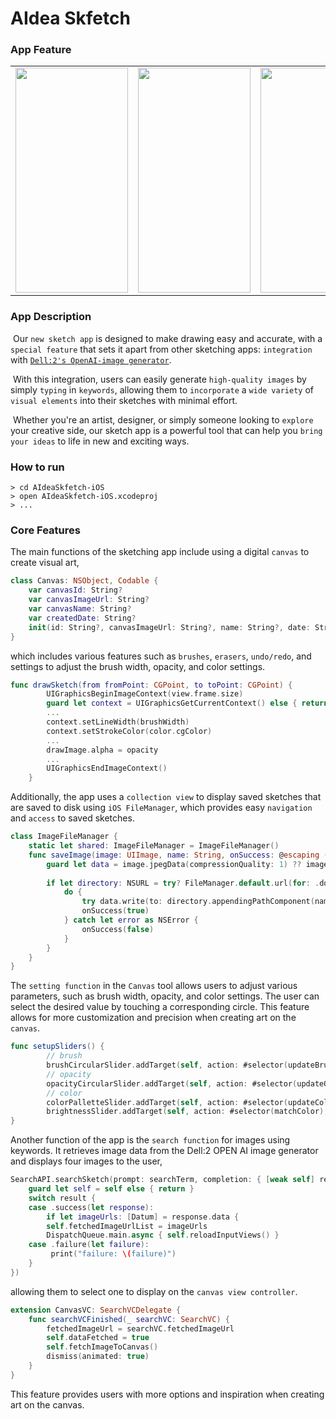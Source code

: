 # AIdea Skfetch

### App Feature

<table>
<tr>
<td>
<img src="https://user-images.githubusercontent.com/111719007/219871706-dddf36b4-bbc2-475c-926e-f66075c51c0f.png" width="180" height="360"/>
</td>
<td>
<img src="https://user-images.githubusercontent.com/111719007/219870119-5040b0af-532b-4dd9-a13f-3b5d50226173.gif" width="180" height="360"/>
</td>
<td>
<img src="https://user-images.githubusercontent.com/111719007/219870117-f5b56d0a-8883-4f6b-bf52-adc0f1aaa341.gif" width="180" height="360"/>
</td>
<td>
<img src="https://user-images.githubusercontent.com/111719007/219870897-d8b300eb-e4cb-49e5-8025-5135242246a4.gif" width="180" height="360"/>
</td>
</tr>
</table>


### App Description

&nbsp;Our `new sketch app` is designed to make drawing easy and accurate, with a `special feature` that sets it apart from other sketching apps: `integration` with [`Dell:2's OpenAI-image generator`]("https://platform.openai.com/docs/api-reference/images/create").  

&nbsp;With this integration, users can easily generate `high-quality images` by simply `typing` in `keywords`, allowing them to `incorporate` a `wide variety` of `visual elements` into their sketches with minimal effort.  

&nbsp;Whether you're an artist, designer, or simply someone looking to `explore` your creative side, our sketch app is a powerful tool that can help you `bring your ideas` to life in new and exciting ways.   

### How to run

```
> cd AIdeaSkfetch-iOS
> open AIdeaSkfetch-iOS.xcodeproj
> ...
```

### Core Features

The main functions of the sketching app include using a digital `canvas` to create visual art, 
```Swift
class Canvas: NSObject, Codable {
    var canvasId: String?
    var canvasImageUrl: String?
    var canvasName: String?
    var createdDate: String?
    init(id: String?, canvasImageUrl: String?, name: String?, date: String?) {...}
}
```
which includes various features such as `brushes`, `erasers`, `undo/redo`, and settings to adjust the brush width, opacity, and color settings. 
```Swift
func drawSketch(from fromPoint: CGPoint, to toPoint: CGPoint) {
        UIGraphicsBeginImageContext(view.frame.size)
        guard let context = UIGraphicsGetCurrentContext() else { return }
        ...
        context.setLineWidth(brushWidth)
        context.setStrokeColor(color.cgColor)
        ...
        drawImage.alpha = opacity
        ...
        UIGraphicsEndImageContext()
    }
```
Additionally, the app uses a `collection view` to display saved sketches that are saved to disk using `iOS FileManager`, which provides easy `navigation` and `access` to saved sketches.
```Swift
class ImageFileManager {
    static let shared: ImageFileManager = ImageFileManager()
    func saveImage(image: UIImage, name: String, onSuccess: @escaping ((Bool) -> Void)) {
        guard let data = image.jpegData(compressionQuality: 1) ?? image.pngData() else { return }
        
        if let directory: NSURL = try? FileManager.default.url(for: .documentDirectory,  in: .userDomainMask,  appropriateFor: nil, create: false) as NSURL {
            do {
                try data.write(to: directory.appendingPathComponent(name)!)
                onSuccess(true)
            } catch let error as NSError {
                onSuccess(false)
            }
        }
    }
}
```

The `setting function` in the `Canvas` tool allows users to adjust various parameters, such as brush width, opacity, and color settings. The user can select the desired value by touching a corresponding circle. This feature allows for more customization and precision when creating art on the `canvas`.
```Swift
func setupSliders() {
        // brush
        brushCircularSlider.addTarget(self, action: #selector(updateBrush), for: .valueChanged)
        // opacity
        opacityCircularSlider.addTarget(self, action: #selector(updateOpacity), for: .valueChanged)
        // color
        colorPalletteSlider.addTarget(self, action: #selector(updateColors), for: .valueChanged)
        brightnessSlider.addTarget(self, action: #selector(matchColor), for: .valueChanged)
}
```

Another function of the app is the `search function` for images using keywords. It retrieves image data from the Dell:2 OPEN AI image generator and displays four images to the user, 
```Swift
SearchAPI.searchSketch(prompt: searchTerm, completion: { [weak self] result in
    guard let self = self else { return }
    switch result {
    case .success(let response):
        if let imageUrls: [Datum] = response.data {
        self.fetchedImageUrlList = imageUrls
        DispatchQueue.main.async { self.reloadInputViews() }
    case .failure(let failure):
         print("failure: \(failure)")
    }
})
```
allowing them to select one to display on the `canvas view controller`. 
```Swift
extension CanvasVC: SearchVCDelegate {
    func searchVCFinished(_ searchVC: SearchVC) {
        fetchedImageUrl = searchVC.fetchedImageUrl
        self.dataFetched = true
        self.fetchImageToCanvas()
        dismiss(animated: true)
    }
}
```

This feature provides users with more options and inspiration when creating art on the canvas.





